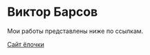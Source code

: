

# Виктор Барсов
Мои работы представлены ниже по ссылкам.

[Сайт ёлочки](https://vitorbarsov.github.io/herringbone_github/)
